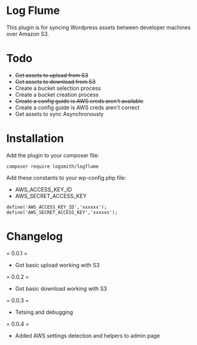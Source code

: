 # Log Flume

This plugin is for syncing Wordpress assets between developer machines over Amazon S3.

# Todo

- ~~Get assets to upload from S3~~
- ~~Get assets to download from S3~~
- Create a bucket selection process
- Create a bucket creation process
- ~~Create a config guide is AWS creds aren't available~~
- Create a config guide is AWS creds aren't correct
- Get assets to sync Asynchronously

# Installation

Add the plugin to your composer file:

```
composer require logsmith/logflume
```

Add these constants to your wp-config.php file:

- AWS_ACCESS_KEY_ID
- AWS_SECRET_ACCESS_KEY

```
define('AWS_ACCESS_KEY_ID','xxxxxx');
define('AWS_SECRET_ACCESS_KEY','xxxxxx');
```

# Changelog

= 0.0.1 =
* Got basic upload working with S3

= 0.0.2 =
* Got basic download working with S3

= 0.0.3 =
* Tetsing and debugging

= 0.0.4 =
* Added AWS settings detection and helpers to admin page
